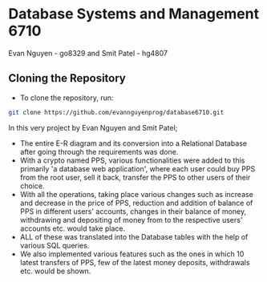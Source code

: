 # Database Systems and Management 6710

Evan Nguyen - go8329 and Smit Patel - hg4807

## Cloning the Repository
- To clone the repository, run: 
```bash
git clone https://github.com/evannguyenprog/database6710.git
```
 
In this very project by Evan Nguyen and Smit Patel;

- The entire E-R diagram and its conversion into a Relational Database after going through the requirements was done.
- With a crypto named PPS, various functionalities were added to this primarily 'a database web application', where each user could buy PPS from the root user, sell it back, transfer the PPS to other users of their choice. 
- With all the operations, taking place various changes such as increase and decrease in the price of PPS, reduction and addition of balance of PPS in different users' accounts, changes in their balance of money, withdrawing and depositing of money from to the respective users' accounts etc. would take place. 
- ALL of these was translated into the Database tables with the help of various SQL queries.
- We also implemented various features such as the ones in which 10 latest transfers of PPS, few of the latest money deposits, withdrawals etc. would be shown. 
